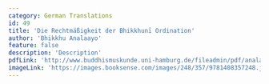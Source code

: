 ```yaml
---
category: German Translations
id: 49
title: 'Die Rechtmäßigkeit der Bhikkhunī Ordination'
author: 'Bhikkhu Analaayo'
feature: false
description: 'Description'
pdfLink: 'http://www.buddhismuskunde.uni-hamburg.de/fileadmin/pdf/analayo/LegalityGerman.pdf'
imageLink: 'https://images.booksense.com/images/248/357/9781408357248.jpg'
---
```

